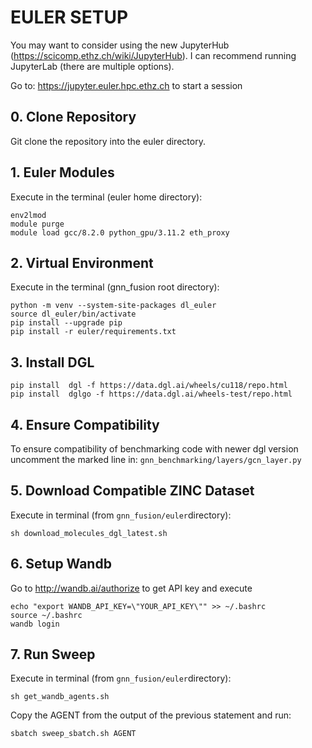 # EULER SETUP
You may want to consider using the new JupyterHub (https://scicomp.ethz.ch/wiki/JupyterHub). I can recommend running JupyterLab (there are multiple options).

Go to: https://jupyter.euler.hpc.ethz.ch to start a session

## 0. Clone Repository 
Git clone the repository into the euler directory.

## 1. Euler Modules
Execute in the terminal (euler home directory):

```shell
env2lmod
module purge
module load gcc/8.2.0 python_gpu/3.11.2 eth_proxy
``` 

## 2. Virtual Environment
Execute in the terminal (gnn_fusion root directory):
```shell
python -m venv --system-site-packages dl_euler
source dl_euler/bin/activate
pip install --upgrade pip
pip install -r euler/requirements.txt

```
## 3. Install DGL
```shell
pip install  dgl -f https://data.dgl.ai/wheels/cu118/repo.html
pip install  dglgo -f https://data.dgl.ai/wheels-test/repo.html
```

## 4. Ensure Compatibility
To ensure compatibility of benchmarking code with newer dgl version uncomment the marked line
in: ```gnn_benchmarking/layers/gcn_layer.py```

## 5. Download Compatible ZINC Dataset
Execute in terminal (from ```gnn_fusion/euler```directory):
```shell
sh download_molecules_dgl_latest.sh
```
## 6. Setup Wandb
Go to http://wandb.ai/authorize to get API key and execute
```shell
echo "export WANDB_API_KEY=\"YOUR_API_KEY\"" >> ~/.bashrc
source ~/.bashrc
wandb login
```

## 7. Run Sweep
Execute in terminal (from ```gnn_fusion/euler```directory):
```
sh get_wandb_agents.sh
```
Copy the AGENT from the output of the previous statement and run:
```
sbatch sweep_sbatch.sh AGENT
```
